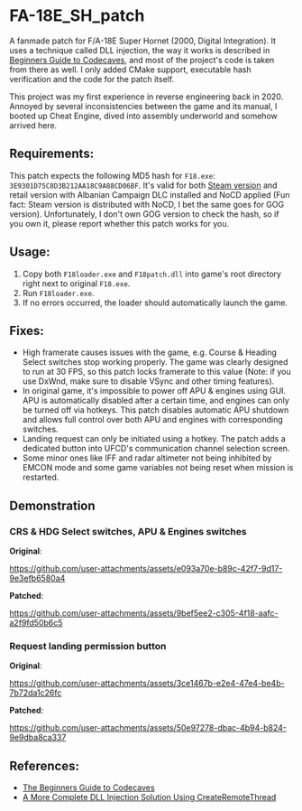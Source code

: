 # FA-18E_SH_patch

A fanmade patch for F/A-18E Super Hornet (2000, Digital Integration). 
It uses a technique called DLL injection, 
the way it works is described in
[Beginners Guide to Codecaves](https://web.archive.org/web/20240910225721/codeproject.com/Articles/20240/The-Beginners-Guide-to-Codecaves),
and most of the project's code is taken from there as well. 
I only added CMake support, executable hash verification 
and the code for the patch itself. 

This project was my first experience in reverse engineering back in 2020. 
Annoyed by several inconsistencies between the game and its manual, I
booted up Cheat Engine, dived into assembly underworld and somehow arrived here. 


## Requirements:

This patch expects the following MD5 hash for `F18.exe`: `3E9301D75C8D3B212AA18C9A88CD06BF`. 
It's valid for both [Steam version](https://store.steampowered.com/app/776050/FA18E_Super_Hornet) 
and retail version with Albanian Campaign DLC installed and NoCD applied 
(Fun fact: Steam version is distributed with NoCD, I bet the same goes for GOG version). 
Unfortunately, I don't own GOG version to check the hash, 
so if you own it, please report whether this patch works for you. 


## Usage: 

1. Copy both `F18loader.exe` and `F18patch.dll` into 
game's root directory right next to original `F18.exe`. 
2. Run `F18loader.exe`.
3. If no errors occurred, the loader should automatically launch the game. 


## Fixes:
- High framerate causes issues with the game,
e.g. Course & Heading Select switches stop working properly.
The game was clearly designed to run at 30 FPS, so this patch
locks framerate to this value (Note: if you use DxWnd,
make sure to disable VSync and other timing features). 
- In original game, it's impossible to power off
APU & engines using GUI. APU is automatically disabled after a
certain time, and engines can only be turned off via hotkeys.
This patch disables automatic APU shutdown and allows full
control over both APU and engines with corresponding switches.
- Landing request can only be initiated using a hotkey. The patch
adds a dedicated button into UFCD's communication channel selection screen.
- Some minor ones like IFF and radar altimeter not being inhibited by
EMCON mode and some game variables not being reset when mission is restarted. 


## Demonstration

### CRS & HDG Select switches, APU & Engines switches

**Original**:

https://github.com/user-attachments/assets/e093a70e-b89c-42f7-9d17-9e3efb6580a4

**Patched**:

https://github.com/user-attachments/assets/9bef5ee2-c305-4f18-aafc-a2f9fd50b6c5


### Request landing permission button

**Original**:

https://github.com/user-attachments/assets/3ce1467b-e2e4-47e4-be4b-7b72da1c26fc

**Patched**:

https://github.com/user-attachments/assets/50e97278-dbac-4b94-b824-9e9dba8ca337


## References:
- [The Beginners Guide to Codecaves](https://www.codeproject.com/Articles/20240/The-Beginners-Guide-to-Codecaves)
- [A More Complete DLL Injection Solution Using CreateRemoteThread](https://www.codeproject.com/Articles/20084/A-More-Complete-DLL-Injection-Solution-Using-Creat)

